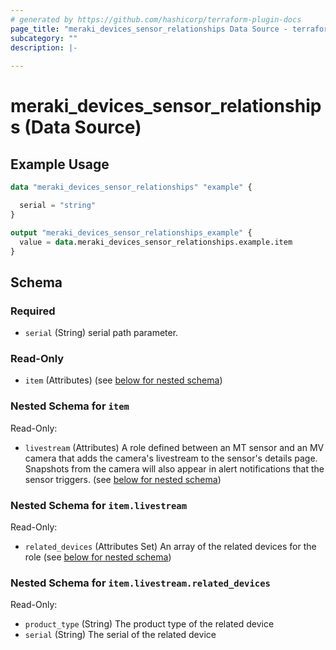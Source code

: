 ```yaml
---
# generated by https://github.com/hashicorp/terraform-plugin-docs
page_title: "meraki_devices_sensor_relationships Data Source - terraform-provider-meraki"
subcategory: ""
description: |-
  
---
```


# meraki_devices_sensor_relationships (Data Source)



## Example Usage

```terraform
data "meraki_devices_sensor_relationships" "example" {

  serial = "string"
}

output "meraki_devices_sensor_relationships_example" {
  value = data.meraki_devices_sensor_relationships.example.item
}
```

<!-- schema generated by tfplugindocs -->
## Schema

### Required

- `serial` (String) serial path parameter.

### Read-Only

- `item` (Attributes) (see [below for nested schema](#nestedatt--item))

<a id="nestedatt--item"></a>
### Nested Schema for `item`

Read-Only:

- `livestream` (Attributes) A role defined between an MT sensor and an MV camera that adds the camera's livestream to the sensor's details page. Snapshots from the camera will also appear in alert notifications that the sensor triggers. (see [below for nested schema](#nestedatt--item--livestream))

<a id="nestedatt--item--livestream"></a>
### Nested Schema for `item.livestream`

Read-Only:

- `related_devices` (Attributes Set) An array of the related devices for the role (see [below for nested schema](#nestedatt--item--livestream--related_devices))

<a id="nestedatt--item--livestream--related_devices"></a>
### Nested Schema for `item.livestream.related_devices`

Read-Only:

- `product_type` (String) The product type of the related device
- `serial` (String) The serial of the related device
